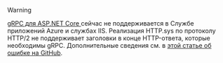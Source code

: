 > [!WARNING]
> [gRPC для ASP.NET Core ](xref:grpc/index) сейчас не поддерживается в Службе приложений Azure и службах IIS. Реализация HTTP.sys по протоколу HTTP/2 не поддерживает заголовки в конце HTTP-ответа, которые необходимы gRPC. Дополнительные сведения см. в [этой статье об ошибке на GitHub](https://github.com/dotnet/AspNetCore/issues/9020).
